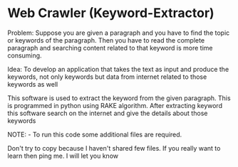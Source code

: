 # Web Crawler (Keyword-Extractor)

Problem:					Suppose you are given a paragraph and you have to find the topic or keywords of the paragraph. Then you have to read the complete paragraph and
													searching content related to that keyword is more time consuming.

Idea: 							To develop an application that takes the text as input and produce the keywords, not only keywords but data from internet related to those keywords
													as well
													
This software is used to extract the keyword from the given paragraph. This is programmed in python using RAKE algorithm. After extracting keyword this software search on the internet and give the details about those keywords

NOTE: - To run this code some additional files are required.


 Don't try to copy because I haven't shared few files. If you really want to learn then ping me. I will let you know
